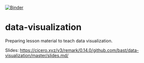 [![Binder](https://mybinder.org/badge_logo.svg)](https://mybinder.org/v2/gh/bast/data-visualization/master?filepath=jupyter%2Ftables-and-plots.ipynb)


# data-visualization

Preparing lesson material to teach data visualization.

Slides: https://cicero.xyz/v3/remark/0.14.0/github.com/bast/data-visualization/master/slides.md/
